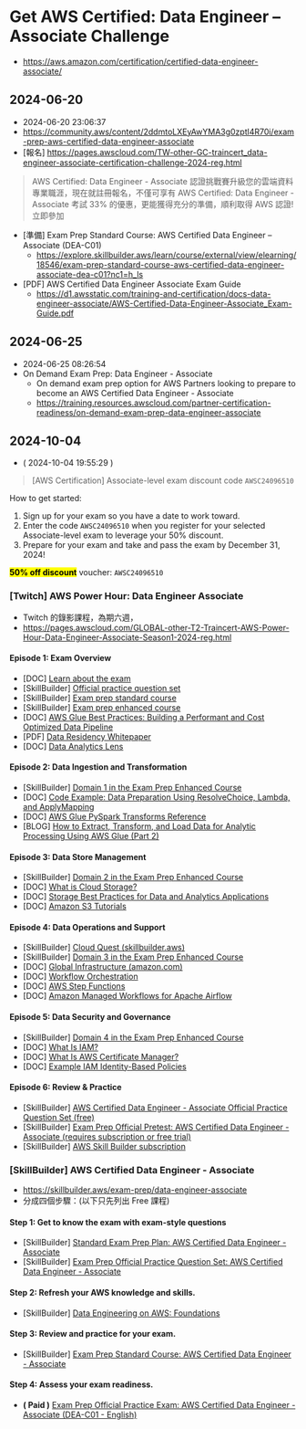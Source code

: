 # Get AWS Certified: Data Engineer – Associate Challenge

- https://aws.amazon.com/certification/certified-data-engineer-associate/

## 2024-06-20

- 2024-06-20 23:06:37
- https://community.aws/content/2ddmtoLXEyAwYMA3g0zptl4R70i/exam-prep-aws-certified-data-engineer-associate
- [報名] https://pages.awscloud.com/TW-other-GC-traincert_data-engineer-associate-certification-challenge-2024-reg.html

> AWS Certified: Data Engineer - Associate 認證挑戰賽升級您的雲端資料專業職涯，現在就註冊報名，不僅可享有 AWS Certified: Data Engineer - Associate 考試 33% 的優惠，更能獲得充分的準備，順利取得 AWS 認證! 立即參加

- [準備] Exam Prep Standard Course: AWS Certified Data Engineer – Associate (DEA-C01)
    - https://explore.skillbuilder.aws/learn/course/external/view/elearning/18546/exam-prep-standard-course-aws-certified-data-engineer-associate-dea-c01?nc1=h_ls
- [PDF] AWS Certified Data Engineer Associate Exam Guide
    - https://d1.awsstatic.com/training-and-certification/docs-data-engineer-associate/AWS-Certified-Data-Engineer-Associate_Exam-Guide.pdf

## 2024-06-25

- 2024-06-25 08:26:54
- On Demand Exam Prep: Data Engineer - Associate
    - On demand exam prep option for AWS Partners looking to prepare to become an AWS Certified Data Engineer - Associate
    - https://training.resources.awscloud.com/partner-certification-readiness/on-demand-exam-prep-data-engineer-associate

## 2024-10-04

- ( 2024-10-04 19:55:29 )

> [AWS Certification]  Associate-level exam discount code `AWSC24096510`

How to get started:

1. Sign up for your exam so you have a date to work toward.
1. Enter the code `AWSC24096510` when you register for your selected Associate-level exam to leverage your 50% discount.
3. Prepare for your exam and take and pass the exam by December 31, 2024!

<mark>**50% off discount**</mark> voucher: `AWSC24096510`

### [Twitch] AWS Power Hour: Data Engineer Associate

- Twitch 的錄影課程，為期六週，
- https://pages.awscloud.com/GLOBAL-other-T2-Traincert-AWS-Power-Hour-Data-Engineer-Associate-Season1-2024-reg.html

#### Episode 1: Exam Overview

- [DOC] [Learn about the exam](https://aws.amazon.com/certification/certified-data-engineer-associate/)
- [SkillBuilder] [Official practice question set](https://explore.skillbuilder.aws/learn/course/external/view/elearning/16985/aws-certified-data-engineer-associate-official-practice-question-set-dea-c01-english)
- [SkillBuilder] [Exam prep standard course](https://explore.skillbuilder.aws/learn/course/external/view/elearning/18546/exam-prep-standard-course-aws-certified-data-engineer-associate-dea-c01)
- [SkillBuilder] [Exam prep enhanced course](https://explore.skillbuilder.aws/learn/course/external/view/elearning/18603/exam-prep-enhanced-course-aws-certified-data-engineer-associate-dea-c01-english)
- [DOC] [AWS Glue Best Practices: Building a Performant and Cost Optimized Data Pipeline](https://docs.aws.amazon.com/whitepapers/latest/aws-glue-best-practices-build-performant-data-pipeline/using-aws-well-architected-framework-for-building-a-data-pipeline.html)
- [PDF] [Data Residency Whitepaper](https://d1.awsstatic.com/whitepapers/compliance/Data_Residency_Whitepaper.pdf)
- [DOC] [Data Analytics Lens](https://docs.aws.amazon.com/wellarchitected/latest/analytics-lens/analytics-lens.html)

#### Episode 2: Data Ingestion and Transformation

- [SkillBuilder] [Domain 1 in the Exam Prep Enhanced Course](https://explore.skillbuilder.aws/learn/course/external/view/elearning/18603/exam-prep-enhanced-course-aws-certified-data-engineer-associate-dea-c01-english)
- [DOC] [Code Example: Data Preparation Using ResolveChoice, Lambda, and ApplyMapping](https://docs.aws.amazon.com/glue/latest/dg/aws-glue-programming-python-samples-medicaid.html)
- [DOC] [AWS Glue PySpark Transforms Reference](https://docs.aws.amazon.com/glue/latest/dg/aws-glue-programming-python-transforms.html)
- [BLOG] [How to Extract, Transform, and Load Data for Analytic Processing Using AWS Glue (Part 2)](https://aws.amazon.com/blogs/database/how-to-extract-transform-and-load-data-for-analytic-processing-using-aws-glue-part-2/)

#### Episode 3: Data Store Management

- [SkillBuilder] [Domain 2 in the Exam Prep Enhanced Course](https://explore.skillbuilder.aws/learn/course/external/view/elearning/18603/exam-prep-enhanced-course-aws-certified-data-engineer-associate-dea-c01-english;)
- [DOC] [What is Cloud Storage?](https://aws.amazon.com/what-is/cloud-storage/#:~:text=a%20massive%20scale.-,What%20are%20the%20types%20of%20cloud%20storage%3F,has%20its%20own%20use%20cases.)
- [DOC] [Storage Best Practices for Data and Analytics Applications](https://docs.aws.amazon.com/whitepapers/latest/building-data-lakes/building-data-lake-aws.html)
- [DOC] [Amazon S3 Tutorials](https://docs.aws.amazon.com/AmazonS3/latest/userguide/tutorials.html)

#### Episode 4: Data Operations and Support

- [SkillBuilder] [Cloud Quest (skillbuilder.aws)](https://cloudquest.skillbuilder.aws/)
- [SkillBuilder] [Domain 3 in the Exam Prep Enhanced Course](https://explore.skillbuilder.aws/learn/course/external/view/elearning/18603/exam-prep-enhanced-course-aws-certified-data-engineer-associate-dea-c01-english)
- [DOC] [Global Infrastructure (amazon.com)](https://aws.amazon.com/about-aws/global-infrastructure/)
- [DOC] [Workflow Orchestration](https://docs.aws.amazon.com/whitepapers/latest/best-practices-building-data-lake-for-games/workflow-orchestration.html)
- [DOC] [AWS Step Functions](https://aws.amazon.com/step-functions/)
- [DOC] [Amazon Managed Workflows for Apache Airflow](https://aws.amazon.com/managed-workflows-for-apache-airflow/)

#### Episode 5: Data Security and Governance

- [SkillBuilder] [Domain 4 in the Exam Prep Enhanced Course](https://explore.skillbuilder.aws/learn/course/external/view/elearning/18603/exam-prep-enhanced-course-aws-certified-data-engineer-associate-dea-c01-english)
- [DOC] [What Is IAM?](https://docs.aws.amazon.com/IAM/latest/UserGuide/introduction.html)
- [DOC] [What Is AWS Certificate Manager?](https://docs.aws.amazon.com/acm/latest/userguide/acm-overview.html)
- [DOC] [Example IAM Identity-Based Policies](https://docs.aws.amazon.com/IAM/latest/UserGuide/access_policies_examples.html)

#### Episode 6: Review & Practice

- [SkillBuilder] [AWS Certified Data Engineer - Associate Official Practice Question Set (free)](https://explore.skillbuilder.aws/learn/course/external/view/elearning/16985/aws-certified-data-engineer-associate-official-practice-question-set-dea-c01-english)
- [SkillBuilder] [Exam Prep Official Pretest: AWS Certified Data Engineer - Associate (requires subscription or free trial)](https://explore.skillbuilder.aws/learn/course/external/view/elearning/18609/exam-prep-official-pretest-aws-certified-data-engineer-associate-dea-c01-english)
- [SkillBuilder] [AWS Skill Builder subscription](https://skillbuilder.aws/subscriptions)

### [SkillBuilder] AWS Certified Data Engineer - Associate

- https://skillbuilder.aws/exam-prep/data-engineer-associate
- 分成四個步驟：(以下只先列出 Free 課程)

#### Step 1: Get to know the exam with exam-style questions

- [SkillBuilder] [Standard Exam Prep Plan: AWS Certified Data Engineer - Associate](https://explore.skillbuilder.aws/learn/public/learning_plan/view/2195/standard-exam-prep-plan-aws-certified-data-engineer-associate-dea-c01)
- [SkillBuilder] [Exam Prep Official Practice Question Set: AWS Certified Data Engineer - Associate](https://explore.skillbuilder.aws/learn/course/external/view/elearning/16985/aws-certified-data-engineer-associate-official-practice-question-set-dea-c01-english)

#### Step 2: Refresh your AWS knowledge and skills.

- [SkillBuilder] [Data Engineering on AWS: Foundations](https://explore.skillbuilder.aws/learn/course/external/view/elearning/19747/data-engineering-on-aws-foundations)

#### Step 3: Review and practice for your exam.

- [SkillBuilder] [Exam Prep Standard Course: AWS Certified Data Engineer - Associate](https://explore.skillbuilder.aws/learn/course/external/view/elearning/18546/exam-prep-standard-course-aws-certified-data-engineer-associate-dea-c01)

#### Step 4: Assess your exam readiness.

- **( Paid )** [Exam Prep Official Practice Exam: AWS Certified Data Engineer - Associate (DEA-C01 - English)](https://explore.skillbuilder.aws/learn/course/external/view/elearning/19881/exam-prep-official-practice-exam-aws-certified-data-engineer-associate-dea-c01-english)